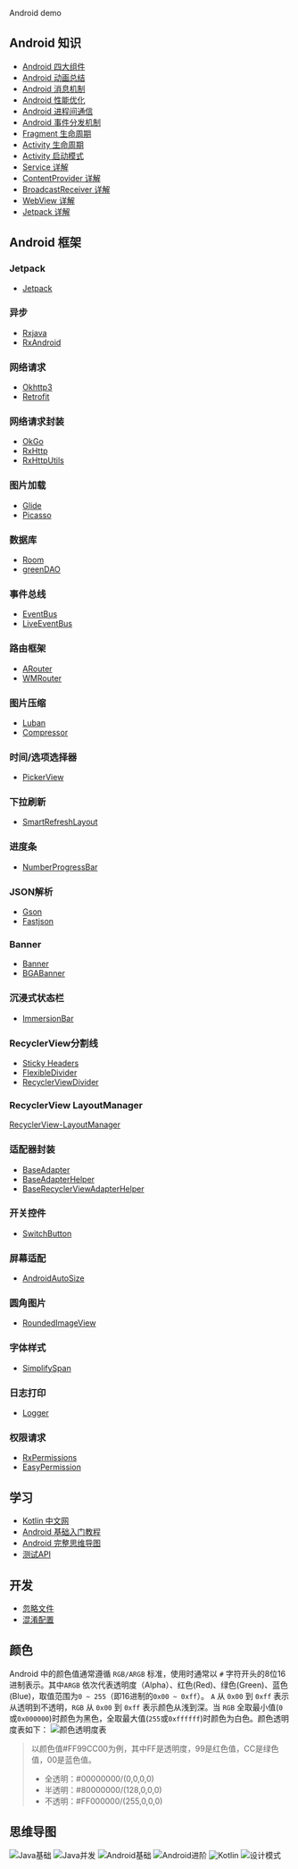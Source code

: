 Android demo

## Android 知识
 - [Android 四大组件](https://juejin.im/post/5db12d926fb9a0205e766cc2)
 - [Android 动画总结](https://blog.csdn.net/carson_ho/article/details/79860980)
 - [Android 消息机制](https://xiaozhuanlan.com/topic/9026158374)
 - [Android 性能优化](https://blog.csdn.net/carson_ho/article/details/79708444)
 - [Android 进程间通信](https://www.jianshu.com/p/96062c549b2a)
 - [Android 事件分发机制](https://blog.csdn.net/carson_ho/article/details/54136311)
 - [Fragment 生命周期](https://juejin.im/post/5c2df25be51d451d46035449)
 - [Activity 生命周期](https://blog.csdn.net/carson_ho/article/details/51173261)
 - [Activity 启动模式](https://blog.csdn.net/carson_ho/article/details/54669547)
 - [Service 详解](https://blog.csdn.net/carson_ho/article/details/53160049)
 - [ContentProvider 详解](https://blog.csdn.net/carson_ho/article/details/76101093)
 - [BroadcastReceiver 详解](https://blog.csdn.net/carson_ho/article/details/52973504)
 - [WebView 详解](https://blog.csdn.net/carson_ho/article/details/52693322)
 - [Jetpack 详解](https://www.jianshu.com/p/f32c8939338d)

## Android 框架
### Jetpack
 - [Jetpack](https://developer.android.com/jetpack)

### 异步
 - [Rxjava](https://github.com/ReactiveX/RxJava)
 - [RxAndroid](https://github.com/ReactiveX/RxAndroid)

### 网络请求
 - [Okhttp3](https://github.com/square/okhttp)
 - [Retrofit](https://github.com/square/retrofit)

### 网络请求封装
 - [OkGo](https://github.com/jeasonlzy/okhttp-OkGo)
 - [RxHttp](https://github.com/liujingxing/okhttp-RxHttp)
 - [RxHttpUtils](https://github.com/lygttpod/RxHttpUtils)

### 图片加载
 - [Glide](https://github.com/bumptech/glide)
 - [Picasso](https://github.com/square/picasso)

### 数据库
 - [Room](https://developer.android.com/training/data-storage/room)
 - [greenDAO](https://github.com/greenrobot/greenDAO)

### 事件总线
 - [EventBus](https://github.com/greenrobot/EventBus)
 - [LiveEventBus](https://github.com/JeremyLiao/LiveEventBus)

### 路由框架
 - [ARouter](https://github.com/alibaba/ARouter)
 - [WMRouter](https://github.com/meituan/WMRouter)

### 图片压缩
 - [Luban](https://github.com/Curzibn/Luban)
 - [Compressor](https://github.com/zetbaitsu/Compressor)

### 时间/选项选择器
 - [PickerView](https://github.com/Bigkoo/Android-PickerView)

### 下拉刷新
 - [SmartRefreshLayout](https://github.com/scwang90/SmartRefreshLayout)

### 进度条
 - [NumberProgressBar](https://github.com/daimajia/NumberProgressBar)

### JSON解析
 - [Gson](https://github.com/google/gson)
 - [Fastjson](https://github.com/alibaba/fastjson)

### Banner
 - [Banner](https://github.com/youth5201314/banner)
 - [BGABanner](https://github.com/bingoogolapple/BGABanner-Android)

### 沉浸式状态栏
 - [ImmersionBar](https://github.com/gyf-dev/ImmersionBar)

### RecyclerView分割线
 - [Sticky Headers](https://github.com/timehop/sticky-headers-recyclerview)
 - [FlexibleDivider](https://github.com/yqritc/RecyclerView-FlexibleDivider)
 - [RecyclerViewDivider](https://github.com/fondesa/recycler-view-divider)

### RecyclerView LayoutManager
[RecyclerView-LayoutManager](https://github.com/jiang111/Awesome-RecyclerView-LayoutManager)

### 适配器封装
 - [BaseAdapter](https://github.com/hongyangAndroid/baseAdapter)
 - [BaseAdapterHelper](https://github.com/JoanZapata/base-adapter-helper)
 - [BaseRecyclerViewAdapterHelper](https://github.com/CymChad/BaseRecyclerViewAdapterHelper)

### 开关控件
 - [SwitchButton](https://github.com/kyleduo/SwitchButton)

### 屏幕适配
 - [AndroidAutoSize](https://github.com/JessYanCoding/AndroidAutoSize)

### 圆角图片
 - [RoundedImageView](https://github.com/vinc3m1/RoundedImageView)

### 字体样式
 - [SimplifySpan](https://github.com/iwgang/SimplifySpan)

### 日志打印
 - [Logger](https://github.com/orhanobut/logger)

### 权限请求
 - [RxPermissions](https://github.com/tbruyelle/RxPermissions)
 - [EasyPermission](https://github.com/googlesamples/easypermissions)
    
## 学习
 - [Kotlin 中文网](https://www.kotlincn.net/)
 - [Android 基础入门教程](https://www.runoob.com/w3cnote/android-tutorial-intro.html)
 - [Android 完整思维导图](https://www.runoob.com/wp-content/uploads/2015/06/androidmap.pdf)
 - [测试API](https://gank.io/api)

## 开发
 - [忽略文件](./.gitignore)
 - [混淆配置](./app/proguard-rules.pro)

## 颜色
Android 中的颜色值通常遵循 `RGB/ARGB` 标准，使用时通常以 `#` 字符开头的8位16进制表示。其中`ARGB` 依次代表透明度（Alpha）、红色(Red)、绿色(Green)、蓝色(Blue)，取值范围为`0 ~ 255`（即16进制的`0x00 ~ 0xff`）。
`A` 从 `0x00` 到 `0xff` 表示从透明到不透明，`RGB` 从 `0x00` 到 `0xff` 表示颜色从浅到深。当 `RGB` 全取最小值(`0`或`0x000000`)时颜色为黑色，全取最大值(`255`或`0xffffff`)时颜色为白色。颜色透明度表如下：
![颜色透明度表](./screenshots/颜色透明度.png)

> 以颜色值#FF99CC00为例，其中FF是透明度，99是红色值，CC是绿色值，00是蓝色值。
>  - 全透明：#00000000/(0,0,0,0)
>  - 半透明：#80000000/(128,0,0,0)
>  - 不透明：#FF000000/(255,0,0,0)

## 思维导图
![Java基础](./screenshots/Java基础.png)
![Java并发](./screenshots/Java并发.png)
![Android基础](./screenshots/Android基础.png)
![Android进阶](./screenshots/Android进阶.png)
![Kotlin](./screenshots/Kotlin.png)
![设计模式](./screenshots/设计模式.png)

